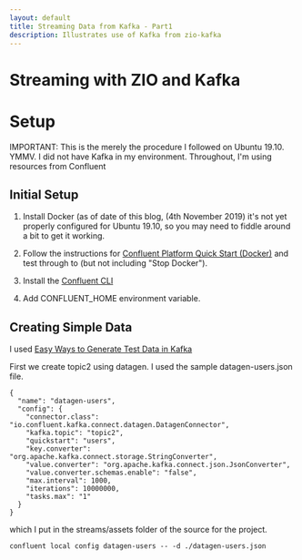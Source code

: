 ```yaml
---
layout: default
title: Streaming Data from Kafka - Part1
description: Illustrates use of Kafka from zio-kafka
---
```

# Streaming with ZIO and Kafka

# Setup

IMPORTANT: This is the merely the procedure I followed on Ubuntu 19.10. YMMV. I did not have Kafka
in my environment. Throughout, I'm using resources from Confluent

## Initial Setup

1. Install Docker (as of date of this blog, (4th November 2019) it's not yet
properly configured for Ubuntu 19.10, so you may need to fiddle around a
bit to get it working.

2. Follow the instructions for [Confluent Platform Quick Start (Docker)](https://docs.confluent.io/current/quickstart/ce-docker-quickstart.html) and test through to (but not including "Stop Docker").

3. Install the [Confluent CLI](https://docs.confluent.io/current/cli/installing.html)
4. Add CONFLUENT_HOME environment variable.

## Creating Simple Data
I used [Easy Ways to Generate Test Data in Kafka](https://www.confluent.io/blog/easy-ways-generate-test-data-kafka)

First we create topic2 using datagen. I used the sample datagen-users.json file.
```
{
  "name": "datagen-users",
  "config": {
    "connector.class": "io.confluent.kafka.connect.datagen.DatagenConnector",
    "kafka.topic": "topic2",
    "quickstart": "users",
    "key.converter": "org.apache.kafka.connect.storage.StringConverter",
    "value.converter": "org.apache.kafka.connect.json.JsonConverter",
    "value.converter.schemas.enable": "false",
    "max.interval": 1000,
    "iterations": 10000000,
    "tasks.max": "1"
  }
}
```
which I put in the streams/assets folder of the source for the project.


```
confluent local config datagen-users -- -d ./datagen-users.json
```